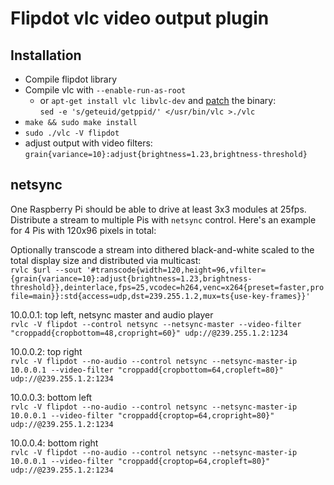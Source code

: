 Flipdot vlc video output plugin
===============================

Installation
------------

* Compile flipdot library
* Compile vlc with `--enable-run-as-root`
  * or `apt-get install vlc libvlc-dev` and
    [patch](http://www.linuxquestions.org/questions/linux-general-1/solved-vlc-running-under-root-without-compiling-748189/)
    the binary:  
    `sed -e 's/geteuid/getppid/' </usr/bin/vlc >./vlc`
* `make && sudo make install`
* `sudo ./vlc -V flipdot`
* adjust output with video filters:  
  `grain{variance=10}:adjust{brightness=1.23,brightness-threshold}`


netsync
-------

One Raspberry Pi should be able to drive at least 3x3 modules at 25fps. Distribute a stream to multiple Pis with `netsync` control.
Here's an example for 4 Pis with 120x96 pixels in total:

Optionally transcode a stream into dithered black-and-white scaled to the total display size and distributed via multicast:  
`rvlc $url --sout '#transcode{width=120,height=96,vfilter={grain{variance=10}:adjust{brightness=1.23,brightness-threshold}},deinterlace,fps=25,vcodec=h264,venc=x264{preset=faster,profile=main}}:std{access=udp,dst=239.255.1.2,mux=ts{use-key-frames}}'`

10.0.0.1: top left, netsync master and audio player  
`rvlc -V flipdot --control netsync --netsync-master --video-filter "croppadd{cropbottom=48,cropright=60}" udp://@239.255.1.2:1234`

10.0.0.2: top right  
`rvlc -V flipdot --no-audio --control netsync --netsync-master-ip 10.0.0.1 --video-filter "croppadd{cropbottom=64,cropleft=80}" udp://@239.255.1.2:1234`

10.0.0.3: bottom left  
`rvlc -V flipdot --no-audio --control netsync --netsync-master-ip 10.0.0.1 --video-filter "croppadd{croptop=64,cropright=80}" udp://@239.255.1.2:1234`

10.0.0.4: bottom right  
`rvlc -V flipdot --no-audio --control netsync --netsync-master-ip 10.0.0.1 --video-filter "croppadd{croptop=64,cropleft=80}" udp://@239.255.1.2:1234`
